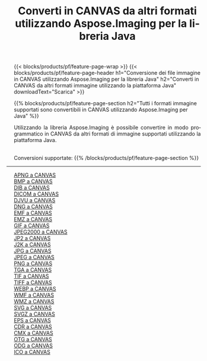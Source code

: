 ﻿---
title: Converti in CANVAS da altri formati utilizzando Aspose.Imaging per la libreria Java 
weight: 3920
url: /it/java/conversion/to/canvas 
lang: it
langdirlevel: 2
locales: zh-hans,ja,it,ru,de,es,fr,nl,id,lt,pl,pt,vi,tr,ko,zh-hant,ar,hi,th,sv,cs,uk,he
description: Usando Aspose.Imaging puoi convertire in CANVAS da altri formati usando Java
---

{{< blocks/products/pf/feature-page-wrap >}}
{{< blocks/products/pf/feature-page-header h1="Conversione dei file immagine in CANVAS utilizzando Aspose.Imaging per la libreria Java" h2="Converti in CANVAS da altri formati immagine utilizzando la piattaforma Java" downloadText="Scarica" >}}


{{% blocks/products/pf/feature-page-section  h2="Tutti i formati immagine supportati sono convertibili in CANVAS utilizzando Aspose.Imaging per Java" %}}
<p align=justify>Utilizzando la libreria Aspose.Imaging è possibile convertire in modo programmatico in CANVAS da altri formati di immagine supportati utilizzando la piattaforma Java.</p>
<br/>
Conversioni supportate:
{{% /blocks/products/pf/feature-page-section %}}
<div class="container-fluid productfamilypage bg-gray">
    <div class="convertypes bg-gray agp-content section">
        <div class="container">
		<hr style="margin-left:-20px;"/>
		<div class="row other-converters">
		    <div class='col-md-2 other-converter remove-lp remove-rp'><a href="/imaging/it/java/conversion/apng-to-canvas" >APNG a CANVAS</a></div>
<div class='col-md-2 other-converter remove-lp remove-rp'><a href="/imaging/it/java/conversion/bmp-to-canvas" >BMP a CANVAS</a></div>
<div class='col-md-2 other-converter remove-lp remove-rp'><a href="/imaging/it/java/conversion/dib-to-canvas" >DIB a CANVAS</a></div>
<div class='col-md-2 other-converter remove-lp remove-rp'><a href="/imaging/it/java/conversion/dicom-to-canvas" >DICOM a CANVAS</a></div>
<div class='col-md-2 other-converter remove-lp remove-rp'><a href="/imaging/it/java/conversion/djvu-to-canvas" >DJVU a CANVAS</a></div>
<div class='col-md-2 other-converter remove-lp remove-rp'><a href="/imaging/it/java/conversion/dng-to-canvas" >DNG a CANVAS</a></div>
<div class='col-md-2 other-converter remove-lp remove-rp'><a href="/imaging/it/java/conversion/emf-to-canvas" >EMF a CANVAS</a></div>
<div class='col-md-2 other-converter remove-lp remove-rp'><a href="/imaging/it/java/conversion/emz-to-canvas" >EMZ a CANVAS</a></div>
<div class='col-md-2 other-converter remove-lp remove-rp'><a href="/imaging/it/java/conversion/gif-to-canvas" >GIF a CANVAS</a></div>
<div class='col-md-2 other-converter remove-lp remove-rp'><a href="/imaging/it/java/conversion/jpeg2000-to-canvas" >JPEG2000 a CANVAS</a></div>
<div class='col-md-2 other-converter remove-lp remove-rp'><a href="/imaging/it/java/conversion/jp2-to-canvas" >JP2 a CANVAS</a></div>
<div class='col-md-2 other-converter remove-lp remove-rp'><a href="/imaging/it/java/conversion/j2k-to-canvas" >J2K a CANVAS</a></div>
<div class='col-md-2 other-converter remove-lp remove-rp'><a href="/imaging/it/java/conversion/jpg-to-canvas" >JPG a CANVAS</a></div>
<div class='col-md-2 other-converter remove-lp remove-rp'><a href="/imaging/it/java/conversion/jpeg-to-canvas" >JPEG a CANVAS</a></div>
<div class='col-md-2 other-converter remove-lp remove-rp'><a href="/imaging/it/java/conversion/png-to-canvas" >PNG a CANVAS</a></div>
<div class='col-md-2 other-converter remove-lp remove-rp'><a href="/imaging/it/java/conversion/tga-to-canvas" >TGA a CANVAS</a></div>
<div class='col-md-2 other-converter remove-lp remove-rp'><a href="/imaging/it/java/conversion/tif-to-canvas" >TIF a CANVAS</a></div>
<div class='col-md-2 other-converter remove-lp remove-rp'><a href="/imaging/it/java/conversion/tiff-to-canvas" >TIFF a CANVAS</a></div>
<div class='col-md-2 other-converter remove-lp remove-rp'><a href="/imaging/it/java/conversion/webp-to-canvas" >WEBP a CANVAS</a></div>
<div class='col-md-2 other-converter remove-lp remove-rp'><a href="/imaging/it/java/conversion/wmf-to-canvas" >WMF a CANVAS</a></div>
<div class='col-md-2 other-converter remove-lp remove-rp'><a href="/imaging/it/java/conversion/wmz-to-canvas" >WMZ a CANVAS</a></div>
<div class='col-md-2 other-converter remove-lp remove-rp'><a href="/imaging/it/java/conversion/svg-to-canvas" >SVG a CANVAS</a></div>
<div class='col-md-2 other-converter remove-lp remove-rp'><a href="/imaging/it/java/conversion/svgz-to-canvas" >SVGZ a CANVAS</a></div>
<div class='col-md-2 other-converter remove-lp remove-rp'><a href="/imaging/it/java/conversion/eps-to-canvas" >EPS a CANVAS</a></div>
<div class='col-md-2 other-converter remove-lp remove-rp'><a href="/imaging/it/java/conversion/cdr-to-canvas" >CDR a CANVAS</a></div>
<div class='col-md-2 other-converter remove-lp remove-rp'><a href="/imaging/it/java/conversion/cmx-to-canvas" >CMX a CANVAS</a></div>
<div class='col-md-2 other-converter remove-lp remove-rp'><a href="/imaging/it/java/conversion/otg-to-canvas" >OTG a CANVAS</a></div>
<div class='col-md-2 other-converter remove-lp remove-rp'><a href="/imaging/it/java/conversion/odg-to-canvas" >ODG a CANVAS</a></div>
<div class='col-md-2 other-converter remove-lp remove-rp'><a href="/imaging/it/java/conversion/ico-to-canvas" >ICO a CANVAS</a></div>
                </div>
        </div>
    </div>
</div>
<br/>

